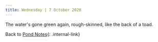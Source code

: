 ```yaml
---
title: Wednesday | 7 October 2020
---
```

The water's gone green again, rough-skinned, like the back of a toad. 

Back to [Pond Notes](/pondnotes/landingpage){: .internal-link}